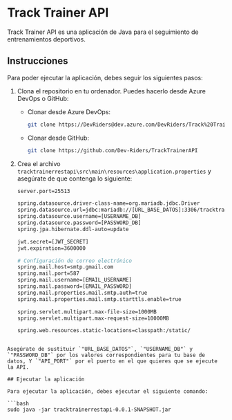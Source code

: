 # Track Trainer API

Track Trainer API es una aplicación de Java para el seguimiento de entrenamientos deportivos.

## Instrucciones

Para poder ejecutar la aplicación, debes seguir los siguientes pasos:

1. Clona el repositorio en tu ordenador. Puedes hacerlo desde Azure DevOps o GitHub:

    - Clonar desde Azure DevOps:
      ```bash
      git clone https://DevRiders@dev.azure.com/DevRiders/Track%20Trainer/_git/TrackTrainerAPI
      ```

    - Clonar desde GitHub:
      ```bash
      git clone https://github.com/Dev-Riders/TrackTrainerAPI
      ```

2. Crea el archivo `tracktrainerrestapi\src\main\resources\application.properties` y asegúrate de que contenga lo siguiente:

   ```bash
   server.port=25513

   spring.datasource.driver-class-name=org.mariadb.jdbc.Driver
   spring.datasource.url=jdbc:mariadb://[URL_BASE_DATOS]:3306/tracktrainer?useSSL=false&serverTimezone=UTC&allowPublicKeyRetrieval=true
   spring.datasource.username=[USERNAME_DB]
   spring.datasource.password=[PASSWORD_DB]
   spring.jpa.hibernate.ddl-auto=update

   jwt.secret=[JWT_SECRET]
   jwt.expiration=3600000

   # Configuración de correo electrónico
   spring.mail.host=smtp.gmail.com
   spring.mail.port=587
   spring.mail.username=[EMAIL_USERNAME]
   spring.mail.password=[EMAIL_PASSWORD]
   spring.mail.properties.mail.smtp.auth=true
   spring.mail.properties.mail.smtp.starttls.enable=true

   spring.servlet.multipart.max-file-size=1000MB
   spring.servlet.multipart.max-request-size=10000MB

   spring.web.resources.static-locations=classpath:/static/

```

Asegúrate de sustituir `"URL_BASE_DATOS"`, `"USERNAME_DB"` y `"PASSWORD_DB"` por los valores correspondientes para tu base de datos, Y `"API_PORT"` por el puerto en el que quieres que se ejecute la API.

## Ejecutar la aplicación

Para ejecutar la aplicación, debes ejecutar el siguiente comando:

```bash
sudo java -jar tracktrainerrestapi-0.0.1-SNAPSHOT.jar
```
